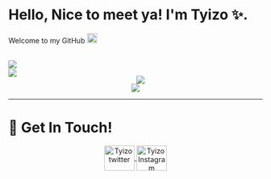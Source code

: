 <h1 align="left">Hello, Nice to meet ya! I'm Tyizo ✨.</h3>
<p align="left">Welcome to my GitHub <img src="https://media.giphy.com/media/Q7LHmoFwVP6Yc1swZs/giphy.gif" height="20px"></p>

<br>
      <img src="https://discord.c99.nl/widget/theme-4/700355626852679820.png" align="left">
      <br>
  <img src="https://komarev.com/ghpvc/?username=tyizo&color=1c1c1c" align="left">

<p align="center">
  <img src="https://github-readme-stats.vercel.app/api?username=tyizo&show_icons=true&title_color=4F8CC9&text_color=9f9f9f&bg_color=00000000&hide_border=true&icon_color=4F8CC9&hide_title=true&count_private=true">
<br>
  <img src="https://github-readme-stats.vercel.app/api/top-langs/?username=tyizo&show_icons=true&title_color=4F8CC9&text_color=9f9f9f&bg_color=00000000&hide_border=true&icon_color=4F8CC9&hide_title=true&count_private=true">
  <br>
</p>
<hr>
<h1 align="left">🚀 Get In Touch!</h1>
<p align="center">
  <a href="https://twitter.com/1xm0d" target="blank">
    <img align="center" src="https://cdn.jsdelivr.net/npm/simple-icons@3.0.1/icons/twitter.svg" alt="Tyizo twitter" height="50" width="60" />
  </a>
<a href="https://instagram.com/1xm0d" target="blank">
  <img align="center" src="https://cdn.jsdelivr.net/npm/simple-icons@3.0.1/icons/instagram.svg" alt="Tyizo Instagram" height="50" width="60" />
 </a>
</p>
